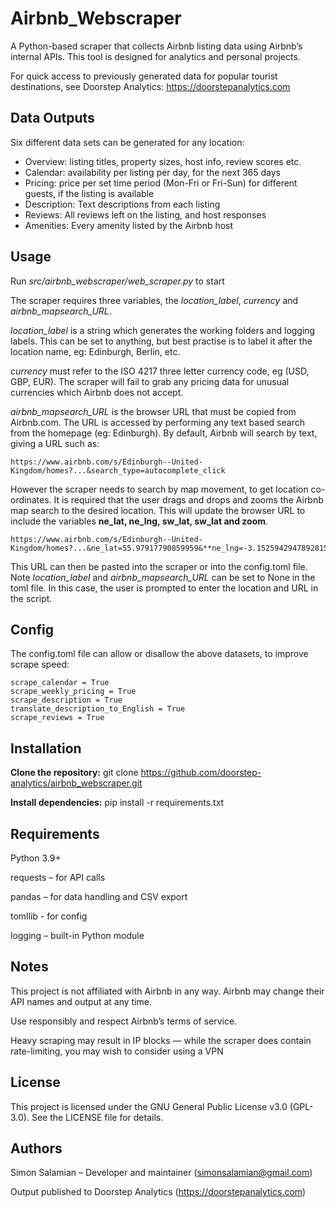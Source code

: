 # Airbnb_Webscraper
A Python-based scraper that collects Airbnb listing data using Airbnb’s internal APIs.
This tool is designed for analytics and personal projects.

For quick access to previously generated data for popular tourist destinations, see Doorstep Analytics: https://doorstepanalytics.com

## Data Outputs
Six different data sets can be generated for any location:
- Overview: listing titles, property sizes, host info, review scores etc.
- Calendar: availability per listing per day, for the next 365 days
- Pricing: price per set time period (Mon-Fri or Fri-Sun) for different guests, if the listing is available
- Description: Text descriptions from each listing
- Reviews: All reviews left on the listing, and host responses
- Amenities: Every amenity listed by the Airbnb host

## Usage
Run *src/airbnb_webscraper/web_scraper.py* to start

The scraper requires three variables, the *location_label*, *currency* and *airbnb_mapsearch_URL*.

*location_label* is a string which generates the working folders and logging labels. This can be set to anything, but best practise is to label it after the location name, eg: Edinburgh, Berlin, etc.

*currency* must refer to the ISO 4217 three letter currency code, eg (USD, GBP, EUR). The scraper will fail to grab any pricing data for unusual currencies which Airbnb does not accept.

*airbnb_mapsearch_URL* is the browser URL that must be copied from Airbnb.com. The URL is accessed by performing any text based search from the homepage (eg: Edinburgh). By default, Airbnb will search by text, giving a URL such as:
```
https://www.airbnb.com/s/Edinburgh--United-Kingdom/homes?...&search_type=autocomplete_click
```
However the scraper needs to search by map movement, to get location co-ordinates. It is required that the user drags and drops and zooms the Airbnb map search to the desired location. This will update the browser URL to include the variables
**ne_lat, ne_lng, sw_lat, sw_lat and zoom**.
```
https://www.airbnb.com/s/Edinburgh--United-Kingdom/homes?...&ne_lat=55.97917790859959&**ne_lng=-3.1525942947892815&sw_lat=55.90448064534887&sw_lng=-3.2695066079750745&zoom=12.93545887779647&search_by_map=true
```

This URL can then be pasted into the scraper or into the config.toml file. Note *location_label* and *airbnb_mapsearch_URL* can be set to None in the toml file. In this case, the user is prompted to enter the location and URL in the script.

## Config
The config.toml file can allow or disallow the above datasets, to improve scrape speed:
```
scrape_calendar = True
scrape_weekly_pricing = True
scrape_description = True
translate_description_to_English = True
scrape_reviews = True
```

## Installation
**Clone the repository:** git clone https://github.com/doorstep-analytics/airbnb_webscraper.git

**Install dependencies:** pip install -r requirements.txt

## Requirements
Python 3.9+

requests – for API calls

pandas – for data handling and CSV export

tomllib - for config

logging – built-in Python module

## Notes
This project is not affiliated with Airbnb in any way. Airbnb may change their API names and output at any time.

Use responsibly and respect Airbnb’s terms of service.

Heavy scraping may result in IP blocks — while the scraper does contain rate-limiting, you may wish to consider using a VPN

## License

This project is licensed under the GNU General Public License v3.0 (GPL-3.0).
See the LICENSE file for details.

## Authors

Simon Salamian – Developer and maintainer (simonsalamian@gmail.com)

Output published to Doorstep Analytics (https://doorstepanalytics.com)

